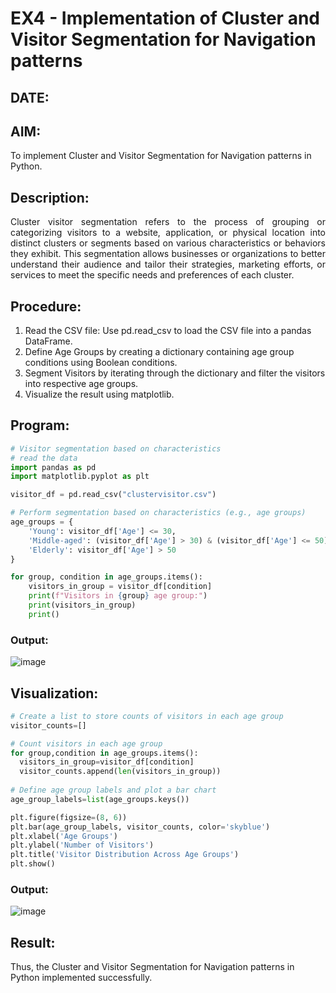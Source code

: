 # EX4 - Implementation of Cluster and Visitor Segmentation for Navigation patterns
## DATE: 
## AIM: 
To implement Cluster and Visitor Segmentation for Navigation patterns in Python.
## Description:
<div align= "justify">Cluster visitor segmentation refers to the process of grouping or categorizing visitors to a website, 
  application, or physical location into distinct clusters or segments based on various characteristics or behaviors they exhibit. 
  This segmentation allows businesses or organizations to better understand their audience and tailor their strategies, marketing efforts, 
  or services to meet the specific needs and preferences of each cluster.</div>
  
## Procedure:
1) Read the CSV file: Use pd.read_csv to load the CSV file into a pandas DataFrame.
2) Define Age Groups by creating a dictionary containing age group conditions using Boolean conditions.
3) Segment Visitors by iterating through the dictionary and filter the visitors into respective age groups.
4) Visualize the result using matplotlib.

## Program:
```python
# Visitor segmentation based on characteristics
# read the data
import pandas as pd
import matplotlib.pyplot as plt

visitor_df = pd.read_csv("clustervisitor.csv")

# Perform segmentation based on characteristics (e.g., age groups)
age_groups = {
    'Young': visitor_df['Age'] <= 30,
    'Middle-aged': (visitor_df['Age'] > 30) & (visitor_df['Age'] <= 50),
    'Elderly': visitor_df['Age'] > 50
}

for group, condition in age_groups.items():  
    visitors_in_group = visitor_df[condition] 
    print(f"Visitors in {group} age group:")
    print(visitors_in_group)
    print()
```
### Output:
![image](https://github.com/user-attachments/assets/d52f9eeb-8f62-4897-8f40-4929ecfc575f)

## Visualization:
```python
# Create a list to store counts of visitors in each age group
visitor_counts=[]

# Count visitors in each age group
for group,condition in age_groups.items():
  visitors_in_group=visitor_df[condition]
  visitor_counts.append(len(visitors_in_group))
    
# Define age group labels and plot a bar chart
age_group_labels=list(age_groups.keys())

plt.figure(figsize=(8, 6))
plt.bar(age_group_labels, visitor_counts, color='skyblue')
plt.xlabel('Age Groups')
plt.ylabel('Number of Visitors')
plt.title('Visitor Distribution Across Age Groups')
plt.show()
```
### Output:
![image](https://github.com/user-attachments/assets/9e38bbdb-1f71-4554-9c1c-c44a128f2fc0)

## Result:
Thus, the Cluster and Visitor Segmentation for Navigation patterns in Python implemented successfully.



